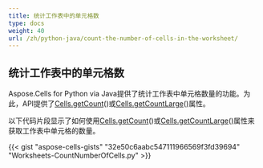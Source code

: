 ```yaml
---
title: 统计工作表中的单元格数
type: docs
weight: 40
url: /zh/python-java/count-the-number-of-cells-in-the-worksheet/
---
```


## **统计工作表中的单元格数**
Aspose.Cells for Python via Java提供了统计工作表中单元格数量的功能。为此，API提供了[Cells.getCount](https://reference.aspose.com/cells/python/asposecells.api/cells#Count)()或[Cells.getCountLarge](https://reference.aspose.com/cells/python/asposecells.api/cells#CountLarge)()属性。

以下代码片段显示了如何使用[Cells.getCount](https://reference.aspose.com/cells/python/asposecells.api/cells#Count)()或[Cells.getCountLarge](https://reference.aspose.com/cells/python/asposecells.api/cells#CountLarge)()属性来获取工作表中单元格的数量。

{{< gist "aspose-cells-gists" "32e50c6aabc547111966569f3fd39694" "Worksheets-CountNumberOfCells.py" >}}
